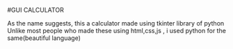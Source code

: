 #GUI CALCULATOR

As the name suggests, this a calculator made using tkinter library of python
Unlike most people who made these using html,css,js , i used python for the same(beautiful language)
